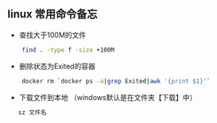 ## linux 常用命令备忘

* 查找大于100M的文件
```bash
    find . -type f -size +100M
```

* 删除状态为Exited的容器
```bash
    docker rm `docker ps -a|grep Exited|awk '{print $1}'`
```
* 下载文件到本地 （windows默认是在文件夹【下载】中）
```bash
   sz 文件名
```
